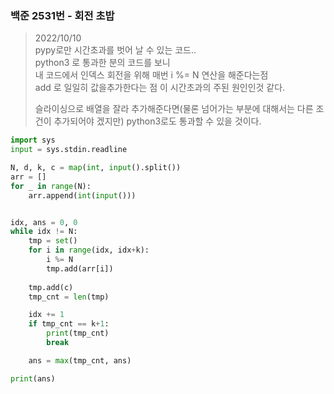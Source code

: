 ### 백준 2531번 - 회전 초밥

> 2022/10/10 <br>
> pypy로만 시간초과를 벗어 날 수 있는 코드..<br>
> python3 로 통과한 분의 코드를 보니<br>
> 내 코드에서 인덱스 회전을 위해 매번 i %= N 연산을 해준다는점<br>
> add 로 일일히 값을추가한다는 점 이 시간초과의 주된 원인인것 같다.
>
> 슬라이싱으로 배열을 잘라 추가해준다면(물론 넘어가는 부분에 대해서는 다른 조건이 추가되어야 겠지만) python3로도 통과할 수 있을 것이다. 

```python
import sys
input = sys.stdin.readline

N, d, k, c = map(int, input().split())
arr = []
for _ in range(N):
    arr.append(int(input()))


idx, ans = 0, 0
while idx != N:
    tmp = set()
    for i in range(idx, idx+k):
        i %= N
        tmp.add(arr[i])
        
    tmp.add(c)
    tmp_cnt = len(tmp)

    idx += 1
    if tmp_cnt == k+1:
        print(tmp_cnt)
        break

    ans = max(tmp_cnt, ans)

print(ans)
```
